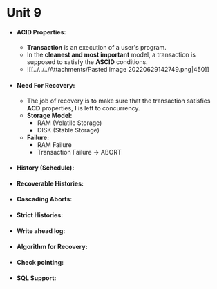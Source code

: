 # Unit 9
- #### ACID Properties:
	- **Transaction** is an execution of a user's program.
	- In the **cleanest and most important** model, a transaction is supposed to satisfy the **ASCID** conditions.
	- ![[../../../Attachments/Pasted image 20220629142749.png|450]]
- #### Need For Recovery:
	- The job of recovery is to make sure that the transaction satisfies **ACD** properties, **I** is left to concurrency.
	- **Storage Model:**
		- RAM (Volatile Storage)
		- DISK (Stable Storage)
	- **Failure:**
		- RAM Failure
		- Transaction Failure -> ABORT
- #### History (Schedule):
- #### Recoverable Histories:
- #### Cascading Aborts:
- #### Strict Histories:
- #### Write ahead log:
- #### Algorithm for Recovery:
- #### Check pointing:
- #### SQL Support: